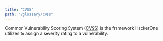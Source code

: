 ```yaml
---
title: "CVSS"
path: "/glossary/cvss"
---
```


Common Vulnerability Scoring System ([CVSS](/organizations/severity.html)) is the framework HackerOne utilizes to assign a severity rating to a vulnerability.
